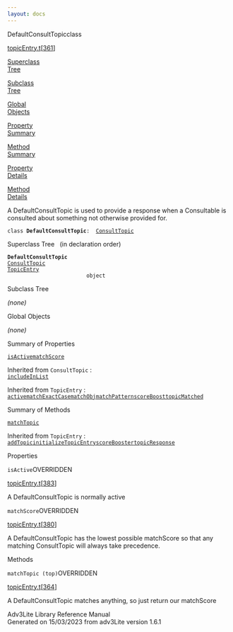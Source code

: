 ```yaml
---
layout: docs
---
```

<span class="title">DefaultConsultTopic</span><span class="type">class</span>

[topicEntry.t](../file/topicEntry.t.html)\[[361](../source/topicEntry.t.html#361)\]

[Superclass  
Tree](#_SuperClassTree_)

[Subclass  
Tree](#_SubClassTree_)

[Global  
Objects](#_ObjectSummary_)

[Property  
Summary](#_PropSummary_)

[Method  
Summary](#_MethodSummary_)

[Property  
Details](#_Properties_)

[Method  
Details](#_Methods_)



A DefaultConsultTopic is used to provide a response when a Consultable
is consulted about something not otherwise provided for.

`class `**`DefaultConsultTopic`**` :   `[`ConsultTopic`](../object/ConsultTopic.html)



<span id="_SuperClassTree_"></span>



<span class="hdln">Superclass Tree</span>   (in declaration order)



**`DefaultConsultTopic`**  
[`ConsultTopic`](../object/ConsultTopic.html)  
[`TopicEntry`](../object/TopicEntry.html)  
`                         object`  
<span id="_SubClassTree_"></span>



<span class="hdln">Subclass Tree</span>  



*(none)* <span id="_ObjectSummary_"></span>



<span class="hdln">Global Objects</span>  



*(none)* <span id="_PropSummary_"></span>



<span class="hdln">Summary of Properties</span>  



[`isActive`](#isActive)[`matchScore`](#matchScore)

Inherited from `ConsultTopic` :  
[`includeInList`](../object/ConsultTopic.html#includeInList)

Inherited from `TopicEntry` :  
[`active`](../object/TopicEntry.html#active)[`matchExactCase`](../object/TopicEntry.html#matchExactCase)[`matchObj`](../object/TopicEntry.html#matchObj)[`matchPattern`](../object/TopicEntry.html#matchPattern)[`scoreBoost`](../object/TopicEntry.html#scoreBoost)[`topicMatched`](../object/TopicEntry.html#topicMatched)

<span id="_MethodSummary_"></span>



<span class="hdln">Summary of Methods</span>  



[`matchTopic`](#matchTopic)



Inherited from `TopicEntry` :  
[`addTopic`](../object/TopicEntry.html#addTopic)[`initializeTopicEntry`](../object/TopicEntry.html#initializeTopicEntry)[`scoreBooster`](../object/TopicEntry.html#scoreBooster)[`topicResponse`](../object/TopicEntry.html#topicResponse)

<span id="_Properties_"></span>



<span class="hdln">Properties</span>  



<span id="isActive"></span>

`isActive`<span class="rem">OVERRIDDEN</span>

[topicEntry.t](../file/topicEntry.t.html)\[[383](../source/topicEntry.t.html#383)\]



A DefaultConsultTopic is normally active



<span id="matchScore"></span>

`matchScore`<span class="rem">OVERRIDDEN</span>

[topicEntry.t](../file/topicEntry.t.html)\[[380](../source/topicEntry.t.html#380)\]



A DefaultConsultTopic has the lowest possible matchScore so that any
matching ConsultTopic will always take precedence.



<span id="_Methods_"></span>



<span class="hdln">Methods</span>  



<span id="matchTopic"></span>

`matchTopic (top)`<span class="rem">OVERRIDDEN</span>

[topicEntry.t](../file/topicEntry.t.html)\[[364](../source/topicEntry.t.html#364)\]



A DefaultConsultTopic matches anything, so just return our matchScore





Adv3Lite Library Reference Manual  
Generated on 15/03/2023 from adv3Lite version 1.6.1


